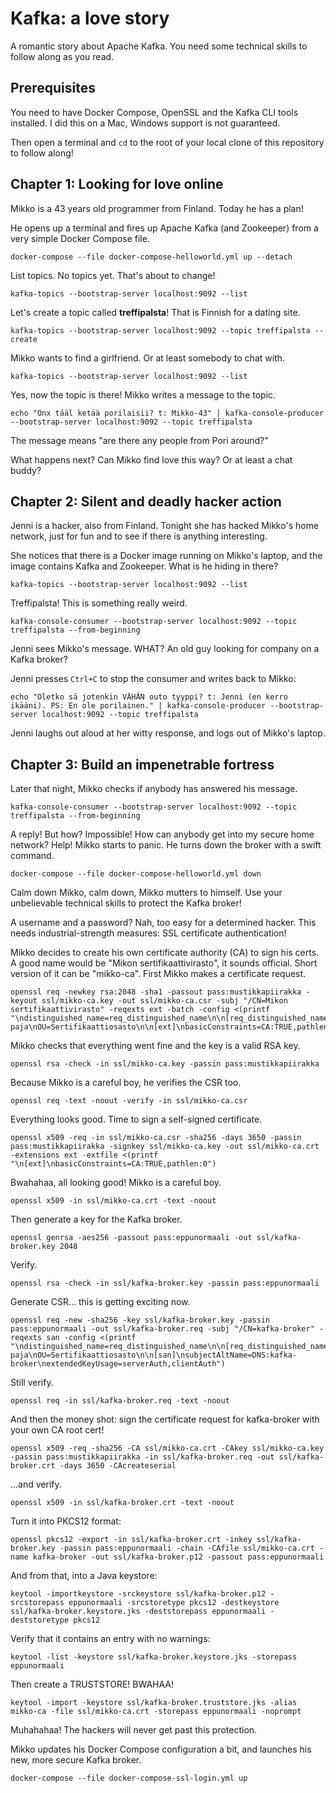 # Kafka: a love story

A romantic story about Apache Kafka. You need some technical skills to 
follow along as you read.

## Prerequisites

You need to have Docker Compose, OpenSSL and the Kafka CLI tools installed.
I did this on a Mac, Windows support is not guaranteed.

Then open a terminal and `cd` to the root of your local clone of this
repository to follow along!

## Chapter 1: Looking for love online

Mikko is a 43 years old programmer from Finland. Today he has a plan!

He opens up a terminal and fires up Apache Kafka (and Zookeeper) from
a very simple Docker Compose file.

    docker-compose --file docker-compose-helloworld.yml up --detach

List topics. No topics yet. That's about to change!
    
    kafka-topics --bootstrap-server localhost:9092 --list

Let's create a topic called **treffipalsta**! That is Finnish for a dating site.

    kafka-topics --bootstrap-server localhost:9092 --topic treffipalsta --create

Mikko wants to find a girlfriend. Or at least somebody to chat with.

    kafka-topics --bootstrap-server localhost:9092 --list

Yes, now the topic is there! Mikko writes a message to the topic.

    echo "Onx tääl ketää porilaisii? t: Mikko-43" | kafka-console-producer --bootstrap-server localhost:9092 --topic treffipalsta

The message means "are there any people from Pori around?"

What happens next? Can Mikko find love this way? Or at least a chat buddy?

## Chapter 2: Silent and deadly hacker action

Jenni is a hacker, also from Finland. Tonight she has hacked Mikko's home network,
just for fun and to see if there is anything interesting.

She notices that there is a Docker image running on Mikko's laptop, and
the image contains Kafka and Zookeeper. What is he hiding in there?

    kafka-topics --bootstrap-server localhost:9092 --list

Treffipalsta! This is something really weird.

    kafka-console-consumer --bootstrap-server localhost:9092 --topic treffipalsta --from-beginning

Jenni sees Mikko's message. WHAT? An old guy looking for company on a Kafka broker?

Jenni presses `Ctrl+C` to stop the consumer and writes back to Mikko:

    echo "Oletko sä jotenkin VÄHÄN outo tyyppi? t: Jenni (en kerro ikääni). PS: En ole porilainen." | kafka-console-producer --bootstrap-server localhost:9092 --topic treffipalsta

Jenni laughs out aloud at her witty response, and logs out of Mikko's laptop.

## Chapter 3: Build an impenetrable fortress

Later that night, Mikko checks if anybody has answered his message.

    kafka-console-consumer --bootstrap-server localhost:9092 --topic treffipalsta --from-beginning

A reply! But how? Impossible! How can anybody get into my secure home network?
Help! Mikko starts to panic. He turns down the broker with a swift command.

    docker-compose --file docker-compose-helloworld.yml down

Calm down Mikko, calm down, Mikko mutters to himself. Use your unbelievable
technical skills to protect the Kafka broker!

A username and a password? Nah, too easy for a determined hacker. This needs
industrial-strength measures: SSL certificate authentication!

Mikko decides to create his own certificate authority (CA) to sign his certs.
A good name would be "Mikon sertifikaattivirasto", it sounds official. Short
version of it can be "mikko-ca". First Mikko makes a certificate request.

    openssl req -newkey rsa:2048 -sha1 -passout pass:mustikkapiirakka -keyout ssl/mikko-ca.key -out ssl/mikko-ca.csr -subj "/CN=Mikon sertifikaattivirasto" -reqexts ext -batch -config <(printf "\ndistinguished_name=req_distinguished_name\n\n[req_distinguished_name]\nC=FI\nST=Uusimaa\nL=Helsinki\nO=Mikon paja\nOU=Sertifikaattiosasto\n\n[ext]\nbasicConstraints=CA:TRUE,pathlen:0")

Mikko checks that everything went fine and the key is a valid RSA key.

    openssl rsa -check -in ssl/mikko-ca.key -passin pass:mustikkapiirakka

Because Mikko is a careful boy, he verifies the CSR too. 

    openssl req -text -noout -verify -in ssl/mikko-ca.csr

Everything looks good. Time to sign a self-signed certificate.

    openssl x509 -req -in ssl/mikko-ca.csr -sha256 -days 3650 -passin pass:mustikkapiirakka -signkey ssl/mikko-ca.key -out ssl/mikko-ca.crt -extensions ext -extfile <(printf "\n[ext]\nbasicConstraints=CA:TRUE,pathlen:0")

Bwahahaa, all looking good! Mikko is a careful boy.

    openssl x509 -in ssl/mikko-ca.crt -text -noout

Then generate a key for the Kafka broker.

    openssl genrsa -aes256 -passout pass:eppunormaali -out ssl/kafka-broker.key 2048

Verify.

    openssl rsa -check -in ssl/kafka-broker.key -passin pass:eppunormaali

Generate CSR... this is getting exciting now.

    openssl req -new -sha256 -key ssl/kafka-broker.key -passin pass:eppunormaali -out ssl/kafka-broker.req -subj "/CN=kafka-broker" -reqexts san -config <(printf "\ndistinguished_name=req_distinguished_name\n\n[req_distinguished_name]\nC=FI\nST=Uusimaa\nL=Helsinki\nO=Mikon paja\nOU=Sertifikaattiosasto\n\n[san]\nsubjectAltName=DNS:kafka-broker\nextendedKeyUsage=serverAuth,clientAuth")

Still verify.

    openssl req -in ssl/kafka-broker.req -text -noout

And then the money shot: sign the certificate request for kafka-broker with your
own CA root cert!

    openssl x509 -req -sha256 -CA ssl/mikko-ca.crt -CAkey ssl/mikko-ca.key -passin pass:mustikkapiirakka -in ssl/kafka-broker.req -out ssl/kafka-broker.crt -days 3650 -CAcreateserial

...and verify.

    openssl x509 -in ssl/kafka-broker.crt -text -noout

Turn it into PKCS12 format:

    openssl pkcs12 -export -in ssl/kafka-broker.crt -inkey ssl/kafka-broker.key -passin pass:eppunormaali -chain -CAfile ssl/mikko-ca.crt -name kafka-broker -out ssl/kafka-broker.p12 -passout pass:eppunormaali

And from that, into a Java keystore:

    keytool -importkeystore -srckeystore ssl/kafka-broker.p12 -srcstorepass eppunormaali -srcstoretype pkcs12 -destkeystore ssl/kafka-broker.keystore.jks -deststorepass eppunormaali -deststoretype pkcs12

Verify that it contains an entry with no warnings:

    keytool -list -keystore ssl/kafka-broker.keystore.jks -storepass eppunormaali

Then create a TRUSTSTORE! BWAHAA!

    keytool -import -keystore ssl/kafka-broker.truststore.jks -alias mikko-ca -file ssl/mikko-ca.crt -storepass eppunormaali -noprompt 



Muhahahaa! The hackers will never get past this protection.




Mikko updates his Docker Compose configuration a bit, and launches his new,
more secure Kafka broker.

    docker-compose --file docker-compose-ssl-login.yml up
